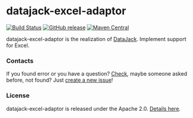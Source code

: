 # datajack-excel-adaptor
[![Build Status](https://travis-ci.org/sbtqa/datajack-excel-adaptor.svg?branch=master)](https://travis-ci.org/sbtqa/datajack-excel-adaptor) [![GitHub release](https://img.shields.io/github/release/sbtqa/datajack-excel-adaptor.svg?style=flat-square)](https://github.com/sbtqa/datajack-excel-adaptor/releases) [![Maven Central](https://img.shields.io/maven-central/v/ru.sbtqa.tag/swing-back.svg)](https://mvnrepository.com/artifact/ru.sbtqa.tag/datajack-excel-adaptor)

datajack-excel-adaptor is the realization of [DataJack](https://github.com/sbtqa/page-factory). Implement support for Excel.

### Contacts
If you found error or you have a question? [Check](https://github.com/sbtqa/datajack-excel-adaptor/issues), maybe someone asked before, not found? Just [create a new issue](https://github.com/sbtqa/datajack-excel-adaptor/issues/new)!

### License 
datajack-excel-adaptor is released under the Apache 2.0. [Details here](https://github.com/sbtqa/datajack-excel-adaptor/blob/master/LICENSE).
